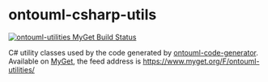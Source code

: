 # ontouml-csharp-utils

[![ontouml-utilities MyGet Build Status](https://www.myget.org/BuildSource/Badge/ontouml-utilities?identifier=8676f7a1-951e-4c58-a2e1-8243c573822d)](https://www.myget.org/)

C# utility classes used by the code generated by [ontouml-code-generator](https://github.com/CCMi-FIT/ontouml-code-generator). Available on [MyGet](https://www.myget.org/feed/ontouml-utilities/package/nuget/Ccmi.OntoUml.Utilities), the feed address is https://www.myget.org/F/ontouml-utilities/